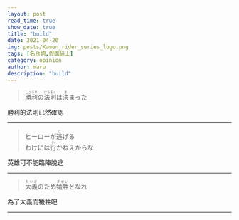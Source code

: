 ```yaml
---
layout: post
read_time: true
show_date: true
title: "build"
date: 2021-04-20
img: posts/Kamen_rider_series_logo.png
tags: [名台詞,假面騎士]
category: opinion
author: maru
description: "build"
---
```

> <div><ruby><rb>勝利</rb><rt>しょうり</rt></ruby>の<ruby><rb>法則</rb><rt>ほうそく</rt></ruby>は<ruby><rb>決</rb><rt>き</rt></ruby>まった</div>

勝利的法則已然確認

---
> <div>ヒーローが<ruby><rb>逃</rb><rt>に</rt></ruby>げる</div><div>わけには<ruby><rb>行</rb><rt>い</rt></ruby>かねえからな</div>

英雄可不能臨陣脫逃

---
> <div><ruby><rb>大義</rb><rt>たいぎ</rt></ruby>のため<ruby><rb>犧牲</rb><rt>ぎせい</rt></ruby>となれ</div>

為了大義而犧牲吧

---